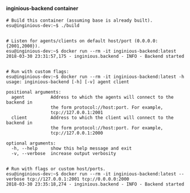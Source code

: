 #### inginious-backend container

    # Build this container (assuming base is already built).
    esu@inginious-dev:~$ ./build


    # Listen for agents/clients on default host/port (0.0.0.0:{2001,2000}).
    esu@inginious-dev:~$ docker run --rm -it inginious-backend:latest
    2018-03-30 23:31:57,175 - inginious.backend - INFO - Backend started


    # Run with custom flags:
    esu@inginious-dev:~$ docker run --rm -it inginious-backend:latest -h
    usage: inginious-backend [-h] [-v] agent client

    positional arguments:
      agent          Address to which the agents will connect to the backend in
                     the form protocol://host:port. For example,
                     tcp://127.0.0.1:2001
      client         Address to which the client will connect to the backend in
                     the form protocol://host:port. For example,
                     tcp://127.0.0.1:2000

    optional arguments:
      -h, --help     show this help message and exit
      -v, --verbose  increase output verbosity


    # Run with flags or custom host/ports.
    esu@inginious-dev:~$ docker run --rm -it inginious-backend:latest --verbose tcp://127.0.0.1:2001 tcp://0.0.0.0:2000
    2018-03-30 23:35:18,274 - inginious.backend - INFO - Backend started
